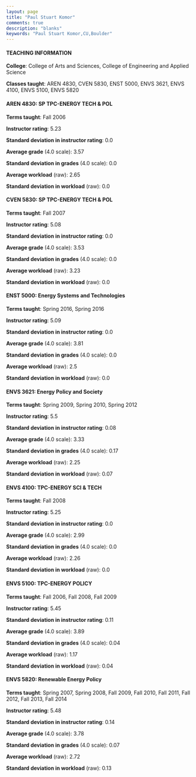```yaml
---
layout: page
title: "Paul Stuart Komor" 
comments: true
description: "blanks"
keywords: "Paul Stuart Komor,CU,Boulder"
---
```

<head>
<script src="https://ajax.googleapis.com/ajax/libs/jquery/2.1.3/jquery.min.js"></script>
<script src="https://dl.dropboxusercontent.com/s/pc42nxpaw1ea4o9/highcharts.js?dl=0"></script>
<!-- <script src="../assets/js/highcharts.js"></script> -->
<style type="text/css">@font-face {
	font-family: "Bebas Neue";
	src: url(https://www.filehosting.org/file/details/544349/BebasNeue Regular.otf) format("opentype");
	}
	h1.Bebas { 
		font-family: "Bebas Neue", Verdana, Tahoma;
	}
</style>
</head>
	   
#### TEACHING INFORMATION

**College**: College of Arts and Sciences, College of Engineering and Applied Science

**Classes taught**: AREN 4830, CVEN 5830, ENST 5000, ENVS 3621, ENVS 4100, ENVS 5100, ENVS 5820

#### AREN 4830: SP TPC-ENERGY TECH & POL

**Terms taught**: Fall 2006

**Instructor rating**: 5.23

**Standard deviation in instructor rating**: 0.0

**Average grade** (4.0 scale): 3.57

**Standard deviation in grades** (4.0 scale): 0.0

**Average workload** (raw): 2.65

**Standard deviation in workload** (raw): 0.0

#### CVEN 5830: SP TPC-ENERGY TECH & POL

**Terms taught**: Fall 2007

**Instructor rating**: 5.08

**Standard deviation in instructor rating**: 0.0

**Average grade** (4.0 scale): 3.53

**Standard deviation in grades** (4.0 scale): 0.0

**Average workload** (raw): 3.23

**Standard deviation in workload** (raw): 0.0

#### ENST 5000: Energy Systems and Technologies

**Terms taught**: Spring 2016, Spring 2016

**Instructor rating**: 5.09

**Standard deviation in instructor rating**: 0.0

**Average grade** (4.0 scale): 3.81

**Standard deviation in grades** (4.0 scale): 0.0

**Average workload** (raw): 2.5

**Standard deviation in workload** (raw): 0.0

#### ENVS 3621: Energy Policy and Society

**Terms taught**: Spring 2009, Spring 2010, Spring 2012

**Instructor rating**: 5.5

**Standard deviation in instructor rating**: 0.08

**Average grade** (4.0 scale): 3.33

**Standard deviation in grades** (4.0 scale): 0.17

**Average workload** (raw): 2.25

**Standard deviation in workload** (raw): 0.07

#### ENVS 4100: TPC-ENERGY SCI & TECH

**Terms taught**: Fall 2008

**Instructor rating**: 5.25

**Standard deviation in instructor rating**: 0.0

**Average grade** (4.0 scale): 2.99

**Standard deviation in grades** (4.0 scale): 0.0

**Average workload** (raw): 2.26

**Standard deviation in workload** (raw): 0.0

#### ENVS 5100: TPC-ENERGY POLICY

**Terms taught**: Fall 2006, Fall 2008, Fall 2009

**Instructor rating**: 5.45

**Standard deviation in instructor rating**: 0.11

**Average grade** (4.0 scale): 3.89

**Standard deviation in grades** (4.0 scale): 0.04

**Average workload** (raw): 1.17

**Standard deviation in workload** (raw): 0.04

#### ENVS 5820: Renewable Energy Policy

**Terms taught**: Spring 2007, Spring 2008, Fall 2009, Fall 2010, Fall 2011, Fall 2012, Fall 2013, Fall 2014

**Instructor rating**: 5.48

**Standard deviation in instructor rating**: 0.14

**Average grade** (4.0 scale): 3.78

**Standard deviation in grades** (4.0 scale): 0.07

**Average workload** (raw): 2.72

**Standard deviation in workload** (raw): 0.13

